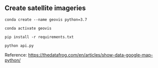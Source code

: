 ## Create satellite imageries

```
conda create --name geovis python=3.7

conda activate geovis

pip install -r requirements.txt

python api.py
```

Reference: https://thedatafrog.com/en/articles/show-data-google-map-python/
